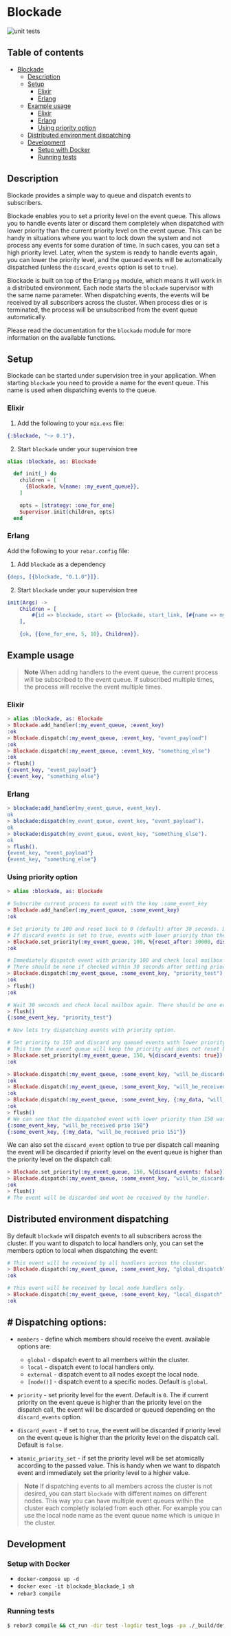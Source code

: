 # Blockade

![unit tests](https://github.com/alfetahe/blockade/actions/workflows/erlang.yml/badge.svg)

## Table of contents
<!-- TOC -->
* [Blockade](#blockade)
  * [Description](#description)
  * [Setup](#setup)
    * [Elixir](#elixir)
    * [Erlang](#erlang)
  * [Example usage](#example-usage)
    * [Elixir](#elixir-1)
    * [Erlang](#erlang-1)
    * [Using priority option](#using-priority-option)
  * [Distributed environment dispatching](#distributed-environment-dispatching)
  * [Development](#development)
    * [Setup with Docker](#setup-using-docker)
    * [Running tests](#running-tests)

## Description
Blockade provides a simple way to queue and dispatch events to subscribers.

Blockade enables you to set a priority level on the event queue. This allows you to handle events later or discard them completely when dispatched with lower priority than the current priority level on the event queue. 
This can be handy in situations where you want to lock down the system and not process any events for some duration of time. In such cases, you can set a high priority level. Later, when the system is ready to handle events again, you can lower the priority level, and the queued events will be automatically dispatched (unless the `discard_events` option is set to `true`).

Blockade is built on top of the Erlang `pg` module, which means it will work in a distributed environment. Each node starts the `blockade` supervisor with the same name parameter. When dispatching events, the events will be received by all subscribers across the cluster.
When process dies or is terminated, the process will be unsubscribed from the event queue automatically.

Please read the documentation for the `blockade` module for more information on the available functions.

## Setup
Blockade can be started under supervision tree in your application.
When starting `blockade` you need to provide a name for the event queue. This name is used when dispatching events to the queue.

### Elixir

1. Add the following to your `mix.exs` file:
```elixir
{:blockade, "~> 0.1"},
```

2. Start `blockade` under your supervision tree
```elixir
alias :blockade, as: Blockade

  def init(_) do
    children = [
      {Blockade, %{name: :my_event_queue}},
    ]

    opts = [strategy: :one_for_one]
    Supervisor.init(children, opts)
  end
```

### Erlang
Add the following to your `rebar.config` file:

1. Add `blockade` as a dependency
```erlang
{deps, [{blockade, "0.1.0"}]}.
```

2. Start `blockade` under your supervision tree
```erlang
init(Args) ->
    Children = [
        #{id => blockade, start => {blockade, start_link, [#{name => my_event_queue}]}}
    ],

    {ok, {{one_for_one, 5, 10}, Children}}.
```


## Example usage

> **Note**
> When adding handlers to the event queue, the current process will be subscribed to the event queue. If subscribed multiple times, the process will receive the event multiple times.

### Elixir
```elixir
> alias :blockade, as: Blockade
> Blockade.add_handler(:my_event_queue, :event_key)
:ok
> Blockade.dispatch(:my_event_queue, :event_key, "event_payload")
:ok
> Blockade.dispatch(:my_event_queue, :event_key, "something_else")
:ok
> flush()
{:event_key, "event_payload"}
{:event_key, "something_else"}
```

### Erlang
```erlang
> blockade:add_handler(my_event_queue, event_key).
ok
> blockade:dispatch(my_event_queue, event_key, "event_payload").
ok
> blockade:dispatch(my_event_queue, event_key, "something_else").
ok
> flush().
{event_key, "event_payload"}
{event_key, "something_else"}
```

### Using priority option
```elixir
> alias :blockade, as: Blockade

# Subscribe current process to event with the key :some_event_key
> Blockade.add_handler(:my_event_queue, :some_event_key)
:ok

# Set priority to 100 and reset back to 0 (default) after 30 seconds. Do not discard any queued events. 
# If discard events is set to true, events with lower priority than the current priority will be discarded immediately after dispatching the event.
> Blockade.set_priority(:my_event_queue, 100, %{reset_after: 30000, discard_events: false}) 
:ok

# Immediately dispatch event with priority 100 and check local mailbox for any events. 
# There should be none if checked within 30 seconds after setting priority.
> Blockade.dispatch(:my_event_queue, :some_event_key, "priority_test")
:ok
> flush()
:ok

# Wait 30 seconds and check local mailbox again. There should be one event now.
> flush()
{:some_event_key, "priority_test"}

# Now lets try dispatching events with priority option.

# Set priority to 150 and discard any queued events with lower priority.
# This time the event queue will keep the priority and does not reset back to 0 because we did not provide the reset_after option.
> Blockade.set_priority(:my_event_queue, 150, %{discard_events: true})
:ok

> Blockade.dispatch(:my_event_queue, :some_event_key, "will_be_discarded", %{priority: 149})
:ok
> Blockade.dispatch(:my_event_queue, :some_event_key, "will_be_received prio 150", %{priority: 150})
:ok
> Blockade.dispatch(:my_event_queue, :some_event_key, {:my_data, "will_be_received prio 151"}, %{priority: 151})
:ok
> flush()
# We can see that the dispatched event with lower priority than 150 was discarded.
{:some_event_key, "will_be_received prio 150"}
{:some_event_key, {:my_data, "will_be_received prio 151"}}
```
We can also set the `discard_event` option to true per dispatch call meaning
the event will be discarded if priority level on the event queue is higher than the priority level on the dispatch call:
```elixir
> Blockade.set_priority(:my_event_queue, 150, %{discard_events: false})
> Blockade.dispatch(:my_event_queue, :some_event_key, "will_be_discarded", %{priority: 149, discard_event: true})
:ok
> flush()
# The event will be discarded and wont be received by the handler.
```

## Distributed environment dispatching
By default `blockade` will dispatch events to all subscribers across the cluster. If you want to dispatch to local handlers only, you can set the members option to local when dispatching the event:

```elixir
# This event will be received by all handlers across the cluster.
> Blockade.dispatch(:my_event_queue, :some_event_key, "global_dispatch", %{members: :global})
:ok

# This event will be received by local node handlers only.
> Blockade.dispatch(:my_event_queue, :some_event_key, "local_dispatch", %{members: :local})
:ok
```

## # Dispatching options:
- `members` - define which members should receive the event. available options are:
  - `global` - dispatch event to all members within the cluster.
  - `local` - dispatch event to local handlers only.
  - `external` - dispatch event to all nodes except the local node.
  - `[node()]` - dispatch event to a specific nodes.
  Default is `global`. 

- `priority` - set priority level for the event. Default is `0`. The if current priority on the event queue
is higher than the priority level on the dispatch call, the event will be discarded or queued depending on the `discard_events` option.
- `discard_event` - if set to `true`, the event will be discarded if priority level on the event queue is higher than the priority level on the dispatch call. Default is `false`.
- `atomic_priority_set` - if set the priority level will be set atomically according to the passed value.
This is handy when we want to dispatch event and immediately set the priority level to a higher value.


> **Note**
> If dispatching events to all members across the cluster is not desired, you can start `blockade` with different names on different nodes. This way you can have multiple event queues within the cluster each completly isolated from each other. For example you can use the local node name as the event queue name which is unique in the cluster.

## Development

### Setup with Docker
- `docker-compose up -d`
- `docker exec -it blockade_blockade_1 sh`
- `rebar3 compile`

### Running tests
```bash
$ rebar3 compile && ct_run -dir test -logdir test_logs -pa ./_build/default/lib/blockade/ebin -setcookie cookievalue
```
